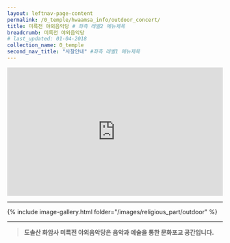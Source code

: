 ```yaml
---
layout: leftnav-page-content
permalink: /0_temple/hwaamsa_info/outdoor_concert/
title: 미륵전 야외음악당 # 좌측 레벨2 메뉴제목
breadcrumb: 미륵전 야외음악당 
# last_updated: 01-04-2018 
collection_name: 0_temple
second_nav_title: "사찰안내" #좌측 레벨1 메뉴제목
---
```


<iframe width="100%"
        height="300"
        src="https://youtube.com/embed/6Qj1Mk6YbmE?t=15"
        frameborder="0"
        allow="autoplay; encrypted-media"
        allowfullscreen></iframe>

---

{% include image-gallery.html folder="/images/religious_part/outdoor" %}

---
> **도솔산 화암사 미륵전 야외음악당은 음악과 예술을 통한 문화포교 공간입니다.**
